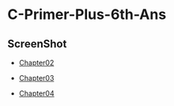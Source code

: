 # C-Primer-Plus-6th-Ans

## **ScreenShot**


* [Chapter02](https://github.com/dandyzzc/C-Primer-Plus-6th-Ans/tree/main/Ch02)

* [Chapter03](https://github.com/dandyzzc/C-Primer-Plus-6th-Ans/tree/main/Ch03)

* [Chapter04](https://github.com/dandyzzc/C-Primer-Plus-6th-Ans/blob/main/Ch04)
